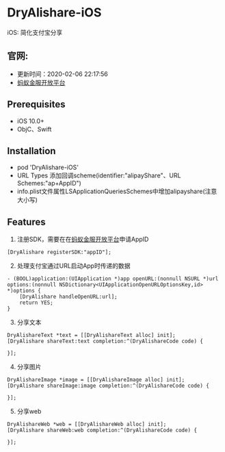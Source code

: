 # DryAlishare-iOS
iOS: 简化支付宝分享

## 官网:
* 更新时间：2020-02-06 22:17:56
* [蚂蚁金服开放平台](https://docs.open.alipay.com/215/105276/)

## Prerequisites
* iOS 10.0+
* ObjC、Swift

## Installation
* pod 'DryAlishare-iOS'
* URL Types 添加回调scheme(identifier:"alipayShare"、URL Schemes:"ap+AppID")
* info.plist文件属性LSApplicationQueriesSchemes中增加alipayshare(注意大小写)

## Features
1. 注册SDK，需要在在[蚂蚁金服开放平台](https://docs.open.alipay.com/215/105276/)申请AppID
```
[DryAlishare registerSDK:"appID"];
```
2. 处理支付宝通过URL启动App时传递的数据
``` 
- (BOOL)application:(UIApplication *)app openURL:(nonnull NSURL *)url options:(nonnull NSDictionary<UIApplicationOpenURLOptionsKey,id> *)options {
    [DryAlishare handleOpenURL:url];
    return YES;
}
```
3. 分享文本
```
DryAlishareText *text = [[DryAlishareText alloc] init];
[DryAlishare shareText:text completion:^(DryAlishareCode code) {

}];
```
4. 分享图片
```
DryAlishareImage *image = [[DryAlishareImage alloc] init];
[DryAlishare shareImage:image completion:^(DryAlishareCode code) {

}];
```
5. 分享web
```
DryAlishareWeb *web = [[DryAlishareWeb alloc] init];
[DryAlishare shareWeb:web completion:^(DryAlishareCode code) {

}];
```
